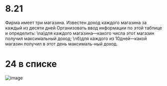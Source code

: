 # 8.21
Фирма имеет три магазина. Известен доход каждого магазина за каждый из десяти дней
Организовать ввод информации по этой таблице и определить:
\nа)для каждого магазина—какого числа этот магазин получил максимальный доход;
\nб)для каждого из 10дней—какой магазин получил в этот день максималь-ный доход.
# 24 в списке
![image](https://user-images.githubusercontent.com/85980107/202865764-0aee2670-bb00-4a66-8535-104217ad94d0.png)
